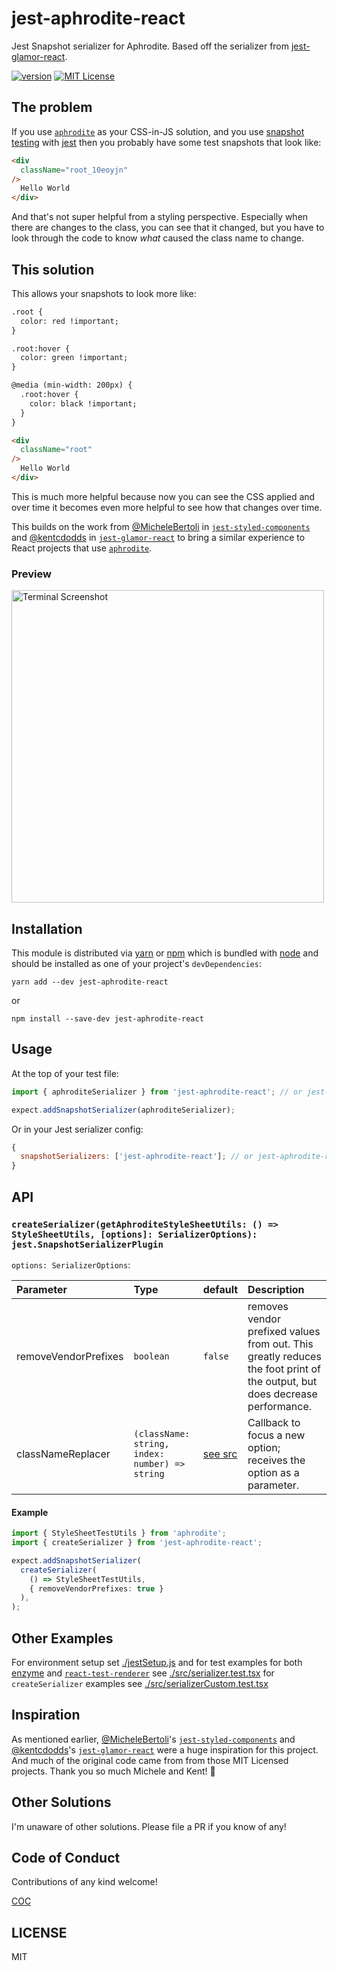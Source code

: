 # jest-aphrodite-react

Jest Snapshot serializer for Aphrodite. Based off the serializer from [jest-glamor-react](https://github.com/kentcdodds/jest-glamor-react).

[![version][version-badge]][package]
[![MIT License][license-badge]][license]



## The problem

If you use [`aphrodite`][aphrodite] as your CSS-in-JS solution, and you use
[snapshot testing][snapshot] with [jest][jest] then you probably have some test
snapshots that look like:

```html
<div
  className="root_10eoyjn"
/>
  Hello World
</div>
```

And that's not super helpful from a styling perspective. Especially when there
are changes to the class, you can see that it changed, but you have to look
through the code to know _what_ caused the class name to change.

## This solution

This allows your snapshots to look more like:

```html
.root {
  color: red !important;
}

.root:hover {
  color: green !important;
}

@media (min-width: 200px) {
  .root:hover {
    color: black !important;
  }
}

<div
  className="root"
/>
  Hello World
</div>
```

This is much more helpful because now you can see the CSS applied and over time
it becomes even more helpful to see how that changes over time.

This builds on the work from [@MicheleBertoli][michelebertoli] in
[`jest-styled-components`][jest-styled-components] and [@kentcdodds][kentcdodds] in [`jest-glamor-react`][jest-glamor-react] to bring a similar experience
to React projects that use [`aphrodite`][aphrodite].

### Preview

<img
  src="https://github.com/dmiller9911/jest-aphrodite-react/raw/master/other/snapshot.png"
  alt="Terminal Screenshot"
  title="Terminal Screenshot"
  width="500px"
/>

## Installation

This module is distributed via [yarn][yarn] or [npm][npm] which is bundled with [node][node] and
should be installed as one of your project's `devDependencies`:

```
yarn add --dev jest-aphrodite-react
```

or

```
npm install --save-dev jest-aphrodite-react
```

## Usage

At the top of your test file:

```javascript
import { aphroditeSerializer } from 'jest-aphrodite-react'; // or jest-aphrodite-react/no-important

expect.addSnapshotSerializer(aphroditeSerializer);
```

Or in your Jest serializer config:

```javascript
{
  snapshotSerializers: ['jest-aphrodite-react']; // or jest-aphrodite-react/no-important
}
```

## API

### `createSerializer(getAphroditeStyleSheetUtils: () => StyleSheetUtils, [options]: SerializerOptions): jest.SnapshotSerializerPlugin`

`options: SerializerOptions`:

<!-- prettier-ignore -->
| Parameter | Type | default | Description |
|:---|:---|:---|:---|
| removeVendorPrefixes | `boolean` | `false` |removes vendor prefixed values from out.  This greatly reduces the foot print of the output, but does decrease performance. |
| classNameReplacer | `(className: string, index: number) => string` | [see src](https://github.com/dmiller9911/jest-aphrodite-react/blob/master/src/replaceClassNames.ts#L5) |Callback to focus a new option; receives the option as a parameter. |

#### Example

```Typescript
import { StyleSheetTestUtils } from 'aphrodite';
import { createSerializer } from 'jest-aphrodite-react';

expect.addSnapshotSerializer(
  createSerializer(
    () => StyleSheetTestUtils,
    { removeVendorPrefixes: true }
  ),
);
```

## Other Examples

For environment setup set [./jestSetup.js](/jestSetup.js) and for test examples for both [enzyme][enzyme] and [`react-test-renderer`][react-test-renderer] see [./src/serializer.test.tsx](./src/serializer.test.tsx) for `createSerializer` examples see [./src/serializerCustom.test.tsx](./src/serializerCustom.test.tsx)

## Inspiration

As mentioned earlier, [@MicheleBertoli][michelebertoli]'s
[`jest-styled-components`][jest-styled-components] and [@kentcdodds][kentcdodds]'s [`jest-glamor-react`][jest-glamor-react] were a huge inspiration for
this project. And much of the original code came from from those MIT Licensed
projects. Thank you so much Michele and Kent! 👏

## Other Solutions

I'm unaware of other solutions. Please file a PR if you know of any!

## Code of Conduct

Contributions of any kind welcome!

[COC](./other/CODE_OF_CONDUCT.md)

## LICENSE

MIT

[npm]: https://www.npmjs.com/
[version-badge]: https://img.shields.io/npm/v/jest-aphrodite-react.svg?style=flat-square
[package]: https://www.npmjs.com/package/jest-aphrodite-react
[license-badge]: https://img.shields.io/npm/l/jest-aphrodite-react.svg?style=flat-square
[license]: https://github.com/dmiller9911/jest-aphrodite-react/blob/master/LICENSE
[node]: https://nodejs.org
[snapshot]: http://facebook.github.io/jest/docs/snapshot-testing.html
[jest]: http://facebook.github.io/jest/
[michelebertoli]: https://github.com/MicheleBertoli
[kentcdodds]: https://github.com/kentcdodds
[jest-glamor-react]: https://github.com/kentcdodds/jest-glamor-react
[jest-styled-components]: https://github.com/styled-components/jest-styled-components
[cxs]: https://www.npmjs.com/package/cxs
[aphrodite]: https://github.com/Khan/aphrodite
[yarn]: https://yarnpkg.com/en/
[react-test-renderer]: https://reactjs.org/docs/test-renderer.html
[enzyme]: https://github.com/airbnb/enzyme
